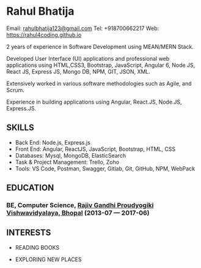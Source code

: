 Rahul Bhatija
============
Email: rahulbhatija123@gmail.com
Tel: +918700662217
Web: https://rahul4coding.github.io

2 years of experience in Software Development using MEAN/MERN Stack. 
    
Developed User Interface (UI) applications and professional web applications using HTML,CSS3, Bootstrap, JavaScript, Angular 6, Node JS, React JS, Express JS, Mongo DB, NPM, GIT, JSON, XML.
    
Extensively worked in various software methodologies such as Agile, and Scrum. 
    
Experience in building applications using Angular, React.JS, Node.JS, Express.JS.

## SKILLS

  - Back End: Node.js, Express.js 
  - Front End: Angular, ReactJS, JavaScript, Bootstrap, HTML, CSS 
  - Databases: Mysql, MongoDB, ElasticSearch 
  - Task & Project Management: Trello, Zoho 
  - Tools: VS Code, Postman, Swagger, Gitlab, Git, GitHub, NPM, WebPack 




## EDUCATION

### BE, Computer Science, [Rajiv Gandhi Proudyogiki Vishwavidyalaya, Bhopal](https://www.rgpv.ac.in) (2013-07 — 2017-06)






## INTERESTS

- READING BOOKS

- EXPLORING NEW PLACES
